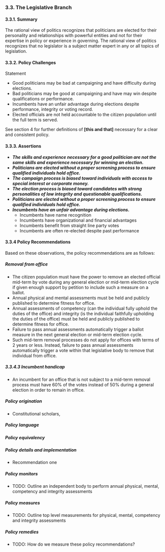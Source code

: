 ### 3.3.  The Legislative Branch

#### 3.3.1.  Summary
The rational view of politics recognizes that politicians are elected for their personality and relationships with powerful entities and not for their expertise in policy or experience in governing.  The rational view of politics recognizes that no legislator is a subject matter expert in any or all topics of legislation. 

#### 3.3.2.  Policy Challenges
Statement

- Good politicians may be bad at campaigning and have difficulty during elections.
- Bad politicians may be good at campaigning and have may win despite qualifications or performance.
- Incumbents have an unfair advantage during elections despite performance, integrity or voting record.
- Elected officials are not held accountable to the citizen population until the full term is served.

See section 4 for further definitions of **[this and that]** necessary for a clear and consistent policy.

#### 3.3.3. Assertions 

-  *__The skills and experience necessary for a good politician are not the same skills and experience necessary for winning an election.__*
-  *__Politicians are elected without a proper screening process to ensure qualified individuals hold office.__*
-  *__The campaign process is biased toward individuals with access to special interest or corporate money.__*
-  *__The election process is biased toward candidates with strong personalities of low integrity and questionable qualifications.__*
-  *__Politicians are elected without a proper screening process to ensure qualified individuals hold office.__*
-  *__Incumbents have an unfair advantage during elections.__*
    - Incumbents have name recognition
    - Incumbents have organizational and financial advantages
    - Incumbents benefit from straight line party votes
    - Incumbents are often re-elected despite past performance

#### 3.3.4  Policy Recommendations
Based on these observations, the policy recommendations are as follows:

##### Removal from office
- The citizen population must have the power to remove an elected official mid-term by vote during any general election or mid-term election cycle if given enough support by petition to include such a measure on a ballot.
- Annual physical and mental assessments must be held and publicly published to determine fitness for office.
- Annual assessments of competency (can the individual fully uphold the duties of the office) and integrity (is the individual faithfully upholding the duties of the office) must be held and publicly published to determine fitness for office.
- Failure to pass annual assessments automatically trigger a ballot measure in the next general election or mid-term election cycle.
- Such mid-term removal processes do not apply for offices with terms of 2 years or less.  Instead, failure to pass annual assessments automatically trigger a vote within that legislative body to remove that individual from office.

##### 3.3.4.3 Incumbent handicap
- An incumbent for an office that is not subject to a mid-term removal process must have 60% of the votes instead of 50% during a general election in order to remain in office.


##### Policy origination
- Constitutional scholars, 

##### Policy language


##### Policy equivalency


##### Policy details and implementation
- Recommendation one

##### Policy monitors 
- TODO: Outline an independent body to perform annual physical, mental, competency and integrity assessments

##### Policy measures
- TODO: Outline top level measurements for physical, mental, competency and integrity assessments

##### Policy remedies
- TODO: How do we measure these policy recommendations?


